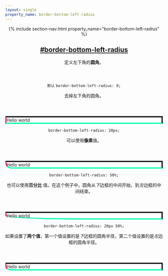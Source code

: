 ```yaml
---
layout: single
property_name: border-bottom-left-radius
---
```


<section id="border-bottom-left-radius" class="property">
  <header class="property-header">
    {% include section-nav.html property_name="border-bottom-left-radius" %}
    <h2 class="property-name">
      <a href="{{site.url}}/#border-bottom-left-radius"><span>#</span>border-bottom-left-radius</a>
    </h2>
    <div class="property-description">
      <p>定义左下角的<strong>圆角</strong>。</p>
    </div>
  </header>
    <style type="text/css">.border-bottom-left-radius { border-bottom-color: #05ffb0;border-left-color: hsl(348, 100%, 61%);border-style: solid;border-width: 4px; }</style>
    <section class="example">
      <header class="example-header">
        <p class="example-name">
            <code class="example-default" data-tooltip="This is the property's default value">默认</code>
          <code class="example-value" data-tooltip="Click to copy" data-clipboard-text="border-bottom-left-radius: 0;">border-bottom-left-radius: 0;</code>
        </p>
        <div class="example-description">
          <p>去掉左下角的圆角。</p>
        </div>
      </header>
      <aside class="example-preview">
        <div class="example-browser"><i></i><i></i><i></i></div>
        <div class="example-output">
          <div class="example-output-div border-bottom-left-radius " id="border-bottom-left-radius-0">Hello world</div>
        </div>
      </aside>
          <style type="text/css">#border-bottom-left-radius-0{ border-bottom-left-radius:0;}</style>
    </section>
    <section class="example">
      <header class="example-header">
        <p class="example-name">
          <code class="example-value" data-tooltip="Click to copy" data-clipboard-text="border-bottom-left-radius: 20px;">border-bottom-left-radius: 20px;</code>
        </p>
        <div class="example-description">
          <p>可以使用<strong>像素</strong>值。</p>
        </div>
      </header>
      <aside class="example-preview">
        <div class="example-browser"><i></i><i></i><i></i></div>
        <div class="example-output">
          <div class="example-output-div border-bottom-left-radius " id="border-bottom-left-radius-20px">Hello world</div>
        </div>
      </aside>
          <style type="text/css">#border-bottom-left-radius-20px{ border-bottom-left-radius:20px;}</style>
    </section>
    <section class="example">
      <header class="example-header">
        <p class="example-name">
          <code class="example-value" data-tooltip="Click to copy" data-clipboard-text="border-bottom-left-radius: 50%;">border-bottom-left-radius: 50%;</code>
        </p>
        <div class="example-description">
          <p>也可以使用<strong>百分比</strong> 值。在这个例子中，圆角从<em>下</em>边框的中间开始，到<em>左</em>边框的中间结束。</p>
        </div>
      </header>
      <aside class="example-preview">
        <div class="example-browser"><i></i><i></i><i></i></div>
        <div class="example-output">
          <div class="example-output-div border-bottom-left-radius " id="border-bottom-left-radius-50">Hello world</div>
        </div>
      </aside>
          <style type="text/css">#border-bottom-left-radius-50{ border-bottom-left-radius:50%;}</style>
    </section>
    <section class="example">
      <header class="example-header">
        <p class="example-name">
          <code class="example-value" data-tooltip="Click to copy" data-clipboard-text="border-bottom-left-radius: 20px 50%;">border-bottom-left-radius: 20px 50%;</code>
        </p>
        <div class="example-description">
          <p>如果设置了<strong>两个值</strong>，第一个值设置的是<em>下</em>边框的圆角半径，第二个值设置的是<em>左</em>边框的圆角半径。</p>
        </div>
      </header>
      <aside class="example-preview">
        <div class="example-browser"><i></i><i></i><i></i></div>
        <div class="example-output">
          <div class="example-output-div border-bottom-left-radius " id="border-bottom-left-radius-20px-50">Hello world</div>
        </div>
      </aside>
          <style type="text/css">#border-bottom-left-radius-20px-50{ border-bottom-left-radius:20px 50%;}</style>
    </section>
</section>
